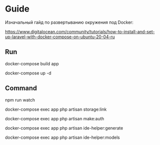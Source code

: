 # Guide

Изначальный гайд по развертыванию окружения под Docker: 

https://www.digitalocean.com/community/tutorials/how-to-install-and-set-up-laravel-with-docker-compose-on-ubuntu-20-04-ru

## Run

docker-compose build app

docker-compose up -d

## Command

npm run watch

docker-compose exec app php artisan storage:link

docker-compose exec app php artisan make:auth

docker-compose exec app php artisan ide-helper:generate

docker-compose exec app php artisan ide-helper:models


